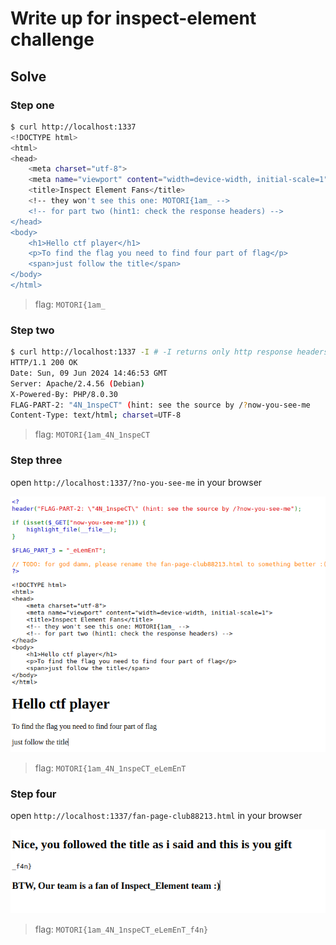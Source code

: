 # Write up for inspect-element challenge

## Solve

### Step one
```sh
$ curl http://localhost:1337
<!DOCTYPE html>
<html>
<head>
	<meta charset="utf-8">
	<meta name="viewport" content="width=device-width, initial-scale=1">
	<title>Inspect Element Fans</title>
	<!-- they won't see this one: MOTORI{1am_ -->
	<!-- for part two (hint1: check the response headers) -->
</head>
<body>
	<h1>Hello ctf player</h1>
	<p>To find the flag you need to find four part of flag</p>
	<span>just follow the title</span>
</body>
</html>
```
>flag: `MOTORI{1am_`

### Step two
```sh
$ curl http://localhost:1337 -I # -I returns only http response headers
HTTP/1.1 200 OK
Date: Sun, 09 Jun 2024 14:46:53 GMT
Server: Apache/2.4.56 (Debian)
X-Powered-By: PHP/8.0.30
FLAG-PART-2: "4N_1nspeCT" (hint: see the source by /?now-you-see-me
Content-Type: text/html; charset=UTF-8
```
>flag: `MOTORI{1am_4N_1nspeCT`

### Step three
open `http://localhost:1337/?no-you-see-me` in your browser

<div align="center">

![image](images/1.png)

</div>

>flag: `MOTORI{1am_4N_1nspeCT_eLemEnT`

### Step four
open `http://localhost:1337/fan-page-club88213.html` in your browser

<div align="center">

![image](images/2.png)

</div>

>flag: `MOTORI{1am_4N_1nspeCT_eLemEnT_f4n}`